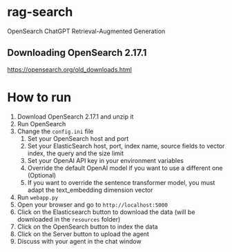 # rag-search
OpenSearch ChatGPT Retrieval-Augmented Generation

## Downloading OpenSearch 2.17.1
https://opensearch.org/old_downloads.html 

# How to run
1. Download OpenSearch 2.17.1 and unzip it
2. Run OpenSearch
3. Change the `config.ini` file
   1. Set your OpenSearch host and port
   2. Set your ElasticSearch host, port, index name, source fields to vector index, the query and the size limit
   3. Set your OpenAI API key in your environment variables
   4. Override the default OpenAI model if you want to use a different one (Optional)
   5. If you want to override the sentence transformer model, you must adapt the text_embedding dimension vector
4. Run `webapp.py`
5. Open your browser and go to `http://localhost:5000`
6. Click on the Elasticsearch button to download the data (will be downloaded in the `resources` folder)
7. Click on the OpenSearch button to index the data
8. Click on the Server button to upload the agent
9. Discuss with your agent in the chat window
